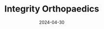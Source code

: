 ---  
layout: startup_page  
title: "Integrity Orthopaedics"  
id: "integrityortho.com"  
permalink: "/integrityorthopaedicsintegrityortho.com04302024/"  
website: "http://www.integrity-ortho.com/"  
funding_round: "Series B"  
funding_amount: "$20.6M"  
investors: "Piper Sandler Merchant Banking, an undisclosed existing investor"  
about: "Integrity Orthopaedics develops next-generation solutions for soft tissue repair, initially focusing on rotator cuff repair. Their patented technology aims for stronger surgical repair and enhanced long-term healing, addressing the high failure rates of current techniques. The company's system uses micro-anchors and a unique stitch technique to improve fixation and healing of torn tendons."  
markets: "Medtech, Orthopedics"  
hq: "Maple Plain, Minnesota, United States"  
founded_year: "2020"  
linkedin: "https://www.linkedin.com/company/integrity-orthopaedics-inc"  
twitter: ""  
instagram: ""  
facebook: ""  
crunchbase: "https://www.crunchbase.com/organization/integrity-orthopaedics?utm_source=linkedin&utm_medium=referral&utm_campaign=linkedin_companies&utm_content=profile_cta_anon&trk=funding_crunchbase"  
pitchbook: "https://pitchbook.com/profiles/company/499134-52"  

date_display: "30-Apr-2024"  
date: "2024-04-30"

# SEO Optimization  
meta_title: "Integrity Orthopaedics - Series B Funding ($20.6M)"  
meta_description: "Integrity Orthopaedics, Integrity Orthopaedics develops next-generation solutions for soft tissue repair, initially focusing on rotator cuff repair. Their patented technology..."  
meta_keywords: "Integrity Orthopaedics, Medtech, Orthopedics, Series B funding"  
canonical_url: "https://startup.projectstartups.com/integrityorthopaedicsintegrityortho.com04302024/"  
---